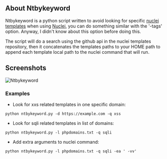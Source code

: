 ## About Ntbykeyword

Ntbykeyword is a python script written to avoid looking for specific [nuclei templates](https://github.com/projectdiscovery/nuclei-templates) when using [Nuclei](https://github.com/projectdiscovery/nuclei), you can do something similar with the '-tags' option. Anyway, I didn't know about this option before doing this.

The script will do a search using the github api in the nuclei templates repository, then it concatenates the templates paths to your HOME path to append each template local path to the nuclei command that will run.

## Screenshots

![Ntbykeyword](https://imgur.com/a/U2GXoW2)

### Examples

* Look for xxs related templates in one specific domain:

`python ntbykeyword.py -d https://example.com -q xss`

* Look for sqli related templates in list of domains:

`python ntbykeyword.py -l phpdomains.txt -q sqli`

* Add extra arguments to nuclei command:

`python ntbykeyword.py -l phpdomains.txt -q sqli -ea ' -vv'`
